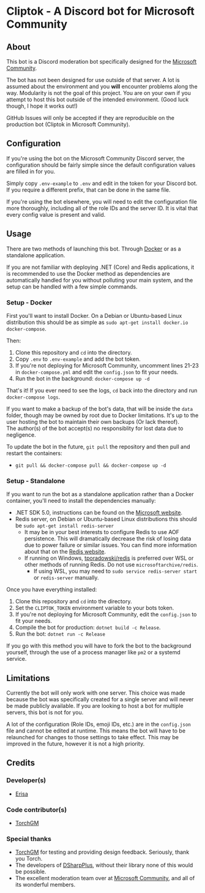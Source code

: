 # Cliptok - A Discord bot for Microsoft Community

## About
This bot is a Discord moderation bot specifically designed for the [Microsoft Community](https://msft.chat/).  

The bot has not been designed for use outside of that server. A lot is assumed about the environment and you **will** encounter problems along the way.
Modularity is not the goal of this project. You are on your own if you attempt to host this bot outside of the intended environment. (Good luck though, I hope it works out!)

GitHub Issues will only be accepted if they are reproducible on the production bot (Cliptok in Microsoft Community).

## Configuration
If you're using the bot on the Microsoft Community Discord server, the configuration should be fairly simple since the default configuration values are filled in for you.  

Simply copy `.env-example` to `.env` and edit in the token for your Discord bot. If you require a different prefix, that can be done in the same file.

If you're using the bot elsewhere, you will need to edit the configuration file more thoroughly, including all of the role IDs and the server ID. It is vital that every config value is present and valid.

## Usage
There are two methods of launching this bot. Through [Docker](https://www.docker.com/) or as a standalone application.

If you are not familiar with deploying .NET (Core) and Redis applications, it is recommended to use the Docker method as dependencies are automatically handled for you without polluting your main system, and the setup can be handled with a few simple commands.

### Setup - Docker
First you'll want to install Docker. On a Debian or Ubuntu-based Linux distribution this should be as simple as `sudo apt-get install docker.io docker-compose`.

Then:
1. Clone this repository and `cd` into the directory.
2. Copy `.env` to `.env-example` and add the bot token.
3. If you're not deploying for Microsoft Community, uncomment lines 21-23 in `docker-compose.yml` and edit the `config.json` to fit your needs.
4. Run the bot in the background: `docker-compose up -d`

That's it! If you ever need to see the logs, `cd` back into the directory and run `docker-compose logs`.

If you want to make a backup of the bot's data, that will be inside the `data` folder, though may be owned by root due to Docker limitations. It's up to the user hosting the bot to maintain their own backups (Or lack thereof).  
The author(s) of the bot accept(s) no responsiblity for lost data due to negligence.

To update the bot in the future, `git pull` the repository and then pull and restart the containers:
- `git pull && docker-compose pull && docker-compose up -d`

### Setup - Standalone
If you want to run the bot as a standalone application rather than a Docker container, you'll need to install the dependencies manually:
- .NET SDK 5.0, instructions can be found on the [Microsoft website](https://dotnet.microsoft.com/download).
- Redis server, on Debian or Ubuntu-based Linux distributions this should be `sudo apt-get install redis-server`
    - It may be in your best interests to configure Redis to use AOF persistence. This will dramatically decrease the risk of losing data due to power failure or similar issues. You can find more information about that on the [Redis website](https://redis.io/topics/persistence).
    - If running on Windows, [tporadowski/redis](https://github.com/tporadowski/redis) is preferred over WSL or other methods of running Redis. Do not use `microsoftarchive/redis`.
        - If using WSL, you may need to `sudo service redis-server start` or `redis-server` manually.

Once you have everything installed:
1. Clone this repository and `cd` into the directory.
2. Set the `CLIPTOK_TOKEN` environment variable to your bots token.
3. If you're not deploying for Microsoft Community, edit the `config.json` to fit your needs.
4. Compile the bot for production: `dotnet build -c Release`.
5. Run the bot: `dotnet run -c Release`

If you go with this method you will have to fork the bot to the background yourself, through the use of a process manager like `pm2` or a systemd service.

## Limitations
Currently the bot will only work with one server. This choice was made because the bot was specifically created for a single server and will never be made publicly available. If you are looking to host a bot for multiple servers, this bot is not for you.

A lot of the configuration (Role IDs, emoji IDs, etc.) are in the `config.json` file and cannot be edited at runtime. This means the bot will have to be relaunched for changes to those settings to take effect. This may be improved in the future, however it is not a high priority.

## Credits

### Developer(s)
- [Erisa](https://github.com/Erisa)

### Code contributor(s)
- [TorchGM](https://github.com/TorchGM)

### Special thanks
- [TorchGM](https://github.com/TorchGM) for testing and providing design feedback. Seriously, thank you Torch.
- The developers of [DSharpPlus](https://github.com/DSharpPlus/DSharpPlus), without their library none of this would  be possible.
- The excellent moderation team over at [Microsoft Community](https://msft.chat/), and all of its wonderful members.
